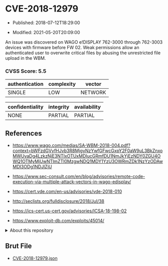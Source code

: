 # CVE-2018-12979

- Published: 2018-07-12T18:29:00

- Modified: 2021-05-20T20:09:00

An issue was discovered on WAGO e!DISPLAY 762-3000 through 762-3003 devices with firmware before FW 02. Weak permissions allow an authenticated user to overwrite critical files by abusing the unrestricted file upload in the WBM.

### CVSS Score: **5.5**

| authentication | complexity | vector |
| --- | --- | --- |
| SINGLE | LOW | NETWORK |

| confidentiality | integrity | availability |
| --- | --- | --- |
| NONE | PARTIAL | PARTIAL |

## References

* https://www.wago.com/medias/SA-WBM-2018-004.pdf?context=bWFzdGVyfHJvb3R8MjgyNzYwfGFwcGxpY2F0aW9uL3BkZnxoMWUvaDg4LzkzNjE3NTIxOTUxMDIucGRmfDU1NmJkYjEzNDY0ZGU4OWQ1OTMyMjUwNTlmZTI0MzgwNDQ1MDY1YzU3OWRmZDk1NzYzODAwMDI3ODg1NDJlZjU

* https://www.sec-consult.com/en/blog/advisories/remote-code-execution-via-multiple-attack-vectors-in-wago-edisplay/

* https://cert.vde.com/en-us/advisories/vde-2018-010

* http://seclists.org/fulldisclosure/2018/Jul/38

* https://ics-cert.us-cert.gov/advisories/ICSA-18-198-02

* https://www.exploit-db.com/exploits/45014/

<details>
<summary>About this repository</summary> 

  This repository is part of the project [Live Hack CVE](https://github.com/Live-Hack-CVE). Main website can be found [www.live-hack.org](https://www.live-hack.org) 
  
  Made by [Sn0wAlice](https://github.com/Sn0wAlice) for the people that care about security and need to have a feed of the latest CVEs. Hope you enjoy it, don't forget to star the repo and follow me on [Twitter](https://twitter.com/Sn0wAlice) and [Github](https://github.com/Sn0wAlice). And that is my [personnal website](https://www.alice-snow.me/)

  - [Home Page](https://github.com/Live-Hack-CVE)
  - [Framework](https://github.com/Live-Hack-CVE/cve-framework)
  - [CVE database](https://github.com/Live-Hack-CVE/full_database)
  - [Changelog](https://github.com/Live-Hack-CVE/Changelog)
</details>

## Brut File

* [CVE-2018-12979.json](https://raw.githubusercontent.com/Live-Hack-CVE/full_database/main/cves/2018/CVE-2018-12979.json)

